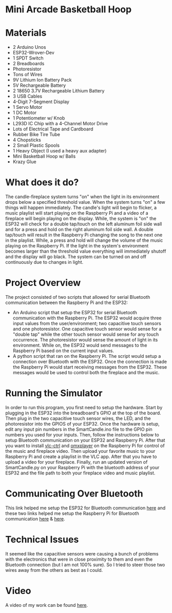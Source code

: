 # Mini Arcade Basketball Hoop
# Materials
* 2 Arduino Unos
* ESP32-Wrover-Dev
* 1 SPDT Switch
* 2 Breadboards
* Photoresistor
* Tons of Wires
* 9V Lithium Ion Battery Pack
* 5V Rechargeable Battery
* 2 18650 3.7V Rechargeable Lithium Battery
* 3 USB Cables
* 4-Digit 7-Segment Display
* 1 Servo Motor
* 1 DC Motor
* 1 Potentiometer w/ Knob
* L293D IC Chip with a 4-Channel Motor Drive
* Lots of Electrical Tape and Cardboard
* Rubber Bike Tire Tube 
* 4 Chopsticks
* 2 Small Plastic Spools 
* 1 Heavy Object (I used a heavy aux adapter)
* Mini Basketball Hoop w/ Balls
* Krazy Glue

# What does it do?
The candle-fireplace system turns "on" when the light in its environment drops below a specified threshold value. When the system turns "on" a few things will happen immediately. The candle's light will begin to flicker, a music playlist will start playing on the Raspberry Pi and a video of a fireplace will begin playing on the display. While, the system is "on" the ESP32 will check for a double tap/touch on the left aluminum foil side wall and for a press and hold on the right aluminum foil side wall. A double tap/touch will result in the Raspberry Pi changing the song to the next one in the playlist. While, a press and hold will change the volume of the music playing on the Raspberry Pi. If the light in the system's environment becomes larger than the threshold value everything will immediately shutoff and the display will go black. The system can be turned on and off continuously due to changes in light.

# Project Overview
The project consisted of two scripts that allowed for serial Bluetooth communication between the Raspberry Pi and the ESP32:

* An Arduino script that setup the ESP32 for serial Bluetooth communication with the Raspberry Pi. The ESP32 would acquire three input values from the user/environment; two capacitive touch sensors and one photoresistor. One capacitive touch sensor would sense for a "double tap" while the other touch sensor would sense for any touch occurrence. The photoresistor would sense the amount of light in its environment. While on, the ESP32 would send messages to the Raspberry Pi based on the current input values.
* A python script that ran on the Raspberry Pi. The script would setup a connection over Bluetooth with the ESP32. Once the connection is made the Raspberry Pi would start receiving messages from the ESP32. These messages would be used to control both the fireplace and the music.

# Running the Simulator
In order to run this program, you first need to setup the hardware. Start by plugging in the ESP32 into the breadboard's GPIO at the top of the board. Then plug in the two capacitive touch sensor wires, the LED, and the photoresistor into the GPIOS of your ESP32. Once the hardware is setup, edit any input pin numbers in the SmartCandle.ino file to the GPIO pin numbers you used for your inputs. Then, follow the instructions below to setup Bluetooth communication on your ESP32 and Raspberry Pi. After that you want to install [vlc-ctrl](https://pypi.org/project/vlc-ctrl/) and [omxplayer](https://github.com/popcornmix/omxplayer) on the Raspberry Pi for control of the music and fireplace video. Then upload your favorite music to your Raspberry Pi and create a playlist in the VLC app. After that you have to upload a video for your fireplace. Finally, run an updated version of SmartCandle.py on your Raspberry Pi with the bluetooth address of your ESP32 and the file path to both your fireplace video and music playlist.

# Communicating Over Bluetooth
This link helped me setup the ESP32 for Bluetooth communication [here](https://www.instructables.com/ESP32-Bluetooth-Tutorial-How-to-Use-Inbuilt-Blueto/) and these two links helped me setup the Raspberry Pi for Bluetooth communication [here](https://helloraspberrypi.blogspot.com/2020/12/python-on-raspberry-pi-bluetooth.html) & [here](https://github.com/pybluez/pybluez).

# Technical Issues
It seemed like the capacitive sensors were causing a bunch of problems with the electronics that were in close proximity to them and even the Bluetooth connection (but I am not 100% sure). So I tried to steer those two wires away from the others as best as I could.

# Video
A video of my work can be found [here](https://www.youtube.com/watch?v=fLeUoNfXLaA).
